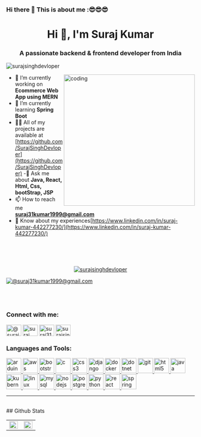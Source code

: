 ### Hi there 👋 This is about me :😎😎😎
<h1 align="center">Hi 👋, I'm Suraj Kumar</h1>
<h3 align="center">A passionate backend & frontend developer from India</h3>

<p align="left">
  <img
    src="https://komarev.com/ghpvc/?username=surajsinghdevloper&label=Profile%20views&color=0e75b6&style=flat"
    alt="surajsinghdevloper"
  />
</p>

<img
  align="right"
  alt="coding"
  width="350"
  src="https://camo.githubusercontent.com/cae12fddd9d6982901d82580bdf321d81fb299141098ca1c2d4891870827bf17/68747470733a2f2f6d69726f2e6d656469756d2e636f6d2f6d61782f313336302f302a37513379765349765f7430696f4a2d5a2e676966"
/>

- 🔭 I’m currently working on **Ecommerce Web App using MERN** 
- 🌱 I’m currently learning **Spring Boot** 
- 👨‍💻 All of my projects are available at [https://github.com/SurajSinghDevloper](https://github.com/SurajSinghDevloper) 
-💬 Ask me about **Java, React, Html, Css, bootStrap, JSP** 
- 📫 How to reach me **suraj31kumar1999@gmail.com** 
- 📄 Know about my experiences[https://www.linkedin.com/in/suraj-kumar-442277230/](https://www.linkedin.com/in/suraj-kumar-442277230/)
<br />
<br />
<br />
<div align="center">
  <p align="center">
    <a href="https://github.com/ryo-ma/github-profile-trophy"
      ><img
        src="https://github-profile-trophy.vercel.app/?username=surajsinghdevloper"
        alt="surajsinghdevloper"
    /></a>
  </p>

  <p align="left">
    <a href="https://twitter.com/suraj31kumar191" target="blank"
      ><img
        src="https://img.shields.io/twitter/follow/@suraj31kumar191?logo=twitter&style=for-the-badge"
        alt="@suraj31kumar1999@gmail.com"
    /></a>
  </p>
</div>
<br />
<br />
<h3 align="left">Connect with me:</h3>
<p align="left">
  <a href="https://twitter.com/@suraj31kumar191" target="blank"
    ><img
      align="center"
      src="https://image.pngaaa.com/974/580974-small.png"
      alt="@suraj31kumar191"
      height="30"
      width="40"
  /></a>
  <a href="https://linkedin.com/in/suraj kumar" target="blank"
    ><img
      align="center"
      src="https://image.pngaaa.com/156/1816156-small.png"
      alt="suraj kumar"
      height="30"
      width="40"
  /></a>
  <a href="https://fb.com/suraj31kumar" target="blank"
    ><img
      align="center"
      src="https://image.pngaaa.com/511/222511-small.png"
      alt="suraj31kumar"
      height="30"
      width="40"
  /></a>
  <a href="https://instagram.com/surajsinghtrippy" target="blank"
    ><img
      align="center"
      src="https://image.pngaaa.com/188/77188-small.png"
      alt="surajsinghtrippy"
      height="30"
      width="40"
  /></a>
</p>

<h3 align="left">Languages and Tools:</h3>
<p align="left">
  <a href="https://www.arduino.cc/" target="_blank" rel="noreferrer">
    <img
      src="https://cdn.worldvectorlogo.com/logos/arduino-1.svg"
      alt="arduino"
      width="40"
      height="40"
    />
  </a>
  <a href="https://aws.amazon.com" target="_blank" rel="noreferrer">
    <img
      src="https://image.pngaaa.com/256/4527256-small.png"
      alt="aws"
      width="40"
      height="40"
    />
  </a>
  <a href="https://getbootstrap.com" target="_blank" rel="noreferrer">
    <img
      src="https://image.pngaaa.com/772/3801772-small.png"
      alt="bootstrap"
      width="40"
      height="40"
    />
  </a>
  <a href="https://www.cprogramming.com/" target="_blank" rel="noreferrer">
    <img
      src="https://image.pngaaa.com/466/2317466-small.png"
      alt="c"
      width="40"
      height="40"
    />
  </a>
  <a href="https://www.w3schools.com/css/" target="_blank" rel="noreferrer">
    <img
      src="https://image.pngaaa.com/310/3920310-small.png"
      alt="css3"
      width="40"
      height="40"
    />
  </a>
  <a href="https://www.djangoproject.com/" target="_blank" rel="noreferrer">
    <img
      src="https://cdn.worldvectorlogo.com/logos/django.svg"
      alt="django"
      width="40"
      height="40"
    />
  </a>
  <a href="https://www.docker.com/" target="_blank" rel="noreferrer">
    <img
      src="https://image.pngaaa.com/434/8579434-small.png"
      alt="docker"
      width="40"
      height="40"
    />
  </a>
  <a href="https://dotnet.microsoft.com/" target="_blank" rel="noreferrer">
    <img
      src="https://image.pngaaa.com/98/4840098-small.png"
      alt="dotnet"
      width="40"
      height="40"
    />
  </a>
  <a href="https://git-scm.com/" target="_blank" rel="noreferrer">
    <img
      src="https://www.vectorlogo.zone/logos/git-scm/git-scm-icon.svg"
      alt="git"
      width="40"
      height="40"
    />
  </a>
  <a href="https://www.w3.org/html/" target="_blank" rel="noreferrer">
    <img
      src="https://image.pngaaa.com/940/4178940-small.png"
      alt="html5"
      width="40"
      height="40"
    />
  </a>
  <a href="https://www.java.com" target="_blank" rel="noreferrer">
    <img
      src="https://image.pngaaa.com/517/2459517-small.png"
      alt="java"
      width="40"
      height="40"
    />
  </a>
  <a href="https://kubernetes.io" target="_blank" rel="noreferrer">
    <img
      src="https://www.vectorlogo.zone/logos/kubernetes/kubernetes-icon.svg"
      alt="kubernetes"
      width="40"
      height="40"
    />
  </a>
  <a href="https://www.linux.org/" target="_blank" rel="noreferrer">
    <img
      src="https://image.pngaaa.com/284/1969284-small.png"
      alt="linux"
      width="40"
      height="40"
    />
  </a>
  <a href="https://www.mysql.com/" target="_blank" rel="noreferrer">
    <img
      src="https://image.pngaaa.com/128/2969128-small.png"
      alt="mysql"
      width="40"
      height="40"
    />
  </a>
  <a href="https://nodejs.org" target="_blank" rel="noreferrer">
    <img
      src="https://image.pngaaa.com/706/4725706-small.png"
      alt="nodejs"
      width="40"
      height="40"
    />
  </a>
  <a href="https://www.postgresql.org" target="_blank" rel="noreferrer">
    <img
      src="https://image.pngaaa.com/997/6889997-small.png"
      alt="postgresql"
      width="40"
      height="40"
    />
  </a>
  <a href="https://www.python.org" target="_blank" rel="noreferrer">
    <img
      src="https://image.pngaaa.com/313/3594313-small.png"
      alt="python"
      width="40"
      height="40"
    />
  </a>
  <a href="https://reactjs.org/" target="_blank" rel="noreferrer">
    <img
      src="https://image.pngaaa.com/900/2507900-small.png"
      alt="react"
      width="40"
      height="40"
    />
  </a>
  <a href="https://spring.io/" target="_blank" rel="noreferrer">
    <img
      src="https://www.vectorlogo.zone/logos/springio/springio-icon.svg"
      alt="spring"
      width="40"
      height="40"
    />
  </a>
</p>
<hr />
<br />
## Github Stats  
<table><tr><td valign="top" width="50%">

<img src="https://github-readme-stats.vercel.app/api?username=surajsinghdevloper&show_icons=true&count_private=true&hide_border=true" align="left" style="width: 100%" />

</td><td valign="top" width="50%">

<img src="https://github-readme-stats.vercel.app/api/top-langs/?username=surajsinghdevloper&hide_border=true&layout=compact" align="left" style="width: 100%" />

</td></tr></table>  



<br />

